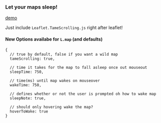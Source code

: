 ### Let your maps sleep!

[demo](https://cliffcloud.github.io/Leaflet.TameScrolling)

Just include `Leaflet.TameScrolling.js` right after leaflet!

#### New Options availabe for `L.map` (and defaults)

```
{
  // true by default, false if you want a wild map
  tameScrolling: true, 

  // time it takes for the map to fall asleep once out mouseout
  sleepTime: 750,      

  // time(ms) until map wakes on mouseover
  wakeTime: 750,       

  // defines whether or not the user is prompted oh how to wake map
  sleepNote: true,     

  // should only hovering wake the map?
  hoverToWake: true    
}
```
